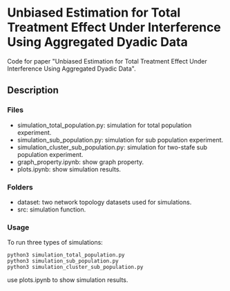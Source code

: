 # Unbiased Estimation for Total Treatment Effect Under Interference Using Aggregated Dyadic Data

Code for paper "Unbiased Estimation for Total Treatment Effect Under Interference Using Aggregated Dyadic Data".

## Description

### Files
- simulation_total_population.py: simulation for total population experiment.
- simulation_sub_population.py: simulation for sub population experiment.
- simulation_cluster_sub_population.py: simulation for two-stafe sub population experiment.
- graph_property.ipynb: show graph property.
- plots.ipynb: show simulation results.
### Folders
- dataset: two network topology datasets used for simulations.
- src: simulation function.
### Usage
To run three types of simulations:
```
python3 simulation_total_population.py
python3 simulation_sub_population.py
python3 simulation_cluster_sub_population.py
```

use plots.ipynb to show simulation results.
